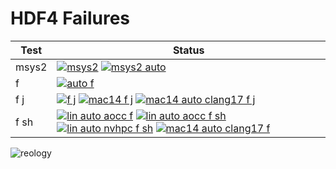 # HDF4 Failures

| Test | Status |
| -----| ------ |
|msys2|[![msys2](https://github.com/hdfeos/hdf4/actions/workflows/msys2.yml/badge.svg)](https://github.com/hdfeos/hdf4/actions/workflows/msys2.yml) [![msys2 auto](https://github.com/hdfeos/hdf4/actions/workflows/msys2-auto.yml/badge.svg)](https://github.com/hdfeos/hdf4/actions/workflows/msys2-auto.yml)|
|f| [![auto f](https://github.com/hdfeos/hdf4/actions/workflows/auto-f.yml/badge.svg)](https://github.com/hdfeos/hdf4/actions/workflows/auto-f.yml)|
|f j| [![f j](https://github.com/hdfeos/hdf4/actions/workflows/f-j.yml/badge.svg)](https://github.com/hdfeos/hdf4/actions/workflows/f-j.yml) [![mac14 f j](https://github.com/hdfeos/hdf4/actions/workflows/mac14-f-j.yml/badge.svg)](https://github.com/hdfeos/hdf4/actions/workflows/mac14-f-j.yml) [![mac14 auto clang17 f j](https://github.com/hdfeos/hdf4/actions/workflows/mac14-auto-clang17-f-j.yml/badge.svg)](https://github.com/hdfeos/hdf4/actions/workflows/mac14-auto-clang17-f-j.yml) |
|f sh| [![lin auto aocc f](https://github.com/hdfeos/hdf4/actions/workflows/lin-auto-aocc-f.yml/badge.svg)](https://github.com/hdfeos/hdf4/actions/workflows/lin-auto-aocc-f.yml) [![lin auto aocc f sh](https://github.com/hdfeos/hdf4/actions/workflows/lin-auto-aocc-f-sh.yml/badge.svg)](https://github.com/hdfeos/hdf4/actions/workflows/lin-auto-aocc-f-sh.yml) [![lin auto nvhpc f sh](https://github.com/hdfeos/hdf4/actions/workflows/lin-auto-nvhpc-f-sh.yml/badge.svg)](https://github.com/hdfeos/hdf4/actions/workflows/lin-auto-nvhpc-f-sh.yml) [![mac14 auto clang17 f ](https://github.com/hdfeos/hdf4/actions/workflows/mac14-auto-clang17-f.yml/badge.svg)](https://github.com/hdfeos/hdf4/actions/workflows/mac14-auto-clang17-f.yml)|

![reology](https://repology.org/badge/vertical-allrepos/hdf.svg?header=hdf)
